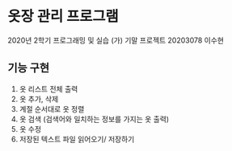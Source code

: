 # 옷장 관리 프로그램
2020년 2학기 프로그래밍 및 실습 (가) 기말 프로젝트
20203078 이수현
## 기능 구현
1. 옷 리스트 전체 출력
2. 옷 추가, 삭제
3. 계절 순서대로 옷 정렬
4. 옷 검색 (검색어와 일치하는 정보를 가지는 옷 출력)
5. 옷 수정
6. 저장된 텍스트 파일 읽어오기/ 저장하기
